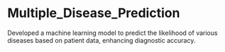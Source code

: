 # Multiple_Disease_Prediction
Developed a machine learning model to predict the likelihood of various diseases based on patient data, enhancing diagnostic accuracy.
